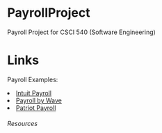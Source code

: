 # PayrollProject
Payroll Project for CSCI 540 (Software Engineering)

# Links
<p> Payroll Examples: </p>
<a href="https://payroll.intuit.com/"><li> Intuit Payroll</li></a>
<a href="https://www.waveapps.com/payroll"><li> Payroll by Wave </li></a>
<a href="https://www.patriotsoftware.com/payroll/"><li> Patriot Payroll </li></a>
<h6>Resources</h6>
